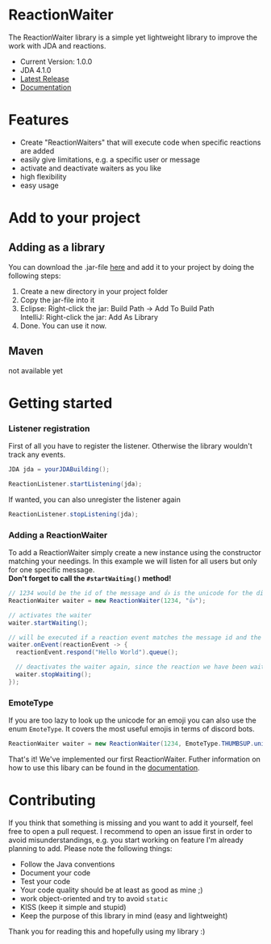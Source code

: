 # ReactionWaiter

The ReactionWaiter library is a simple yet lightweight library to improve the work with JDA and reactions.

- Current Version: 1.0.0 <br>
- JDA 4.1.0
- [Latest Release](https://github.com/Kaktushose/reactionwaiter/releases/tag/v.1.0.0) <br>
- [Documentation](https://kaktushose.github.io/reactionwaiter/)


# Features
- Create "ReactionWaiters" that will execute code when specific reactions are added
- easily give limitations, e.g. a specific user or message
- activate and deactivate waiters as you like
- high flexibility
- easy usage

# Add to your project

## Adding as a library
You can download the .jar-file [here](https://github.com/Kaktushose/reactionwaiter/releases/tag/v.1.0.0) and add it to your project by doing the following steps:

1. Create a new directory in your project folder
2. Copy the jar-file into it
3. Eclipse: Right-click the jar: Build Path -> Add To Build Path <br>
IntelliJ: Right-click the jar: Add As Library
4. Done. You can use it now.

## Maven
not available yet

# Getting started

### Listener registration

First of all you have to register the listener. Otherwise the library wouldn't track any events.

```java
JDA jda = yourJDABuilding();

ReactionListener.startListening(jda);
```

If wanted, you can also unregister the listener again
```java
ReactionListener.stopListening(jda);
```

### Adding a ReactionWaiter

To add a ReactionWaiter simply create a new instance using the constructor matching your needings. In this example we will listen for all users but only for one specific message. <br>
**Don't forget to call the `#startWaiting()` method!**

```java
// 1234 would be the id of the message and 👍 is the unicode for the discord Thumbs Up emoji
ReactionWaiter waiter = new ReactionWaiter(1234, "👍");

// activates the waiter
waiter.startWaiting();

// will be executed if a reaction event matches the message id and the given emoji
waiter.onEvent(reactionEvent -> {
  reactionEvent.respond("Hello World").queue();

  // deactivates the waiter again, since the reaction we have been waiting for was added
  waiter.stopWaiting();
});
```

### EmoteType

If you are too lazy to look up the unicode for an emoji you can also use the enum `EmoteType`. It covers the most useful emojis in terms of discord bots.

```java
ReactionWaiter waiter = new ReactionWaiter(1234, EmoteType.THUMBSUP.unicode);
```

That's it! We've implemented our first ReactionWaiter. Futher information on how to use this libary can be found in the [documentation]().

# Contributing

If you think that something is missing and you want to add it yourself, feel free to open a pull request. I recommend to open an issue first in order to avoid misunderstandings, e.g. you start working on feature I'm already planning to add.
Please note the following things:
- Follow the Java conventions
- Document your code
- Test your code
- Your code quality should be at least as good as mine ;)
- work object-oriented and try to avoid `static`
- KISS (keep it simple and stupid)
- Keep the purpose  of this library in mind (easy and lightweight)

Thank you for reading this and hopefully using my library :)
